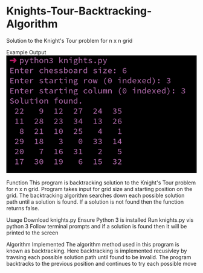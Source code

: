 # Knights-Tour-Backtracking-Algorithm

Solution to the Knight's Tour problem for n x n grid

Example Output
        ![Example Output](Output.png)

Function
        This program is backtracking solution to the Knight's Tour problem for n x n grid.
        Program takes input for grid size and starting position on the grid.
        The backtracking algorithm searches down each possible solution path until a solution is found.
        If a solution is not found then the function returns false.

Usage
    Download knights.py
    Ensure Python 3 is installed
    Run knights.py vis python 3
    Follow terminal prompts and if a solution is found then it will be printed to the screen

Algorithm Implemented
    The algorithm method used in this program is known as backtracking.
    Here backtracking is implemented recusivley by travsing each possible solution path until found to be invalid.
    The program backtracks to the previous position and continues to try each possible move

